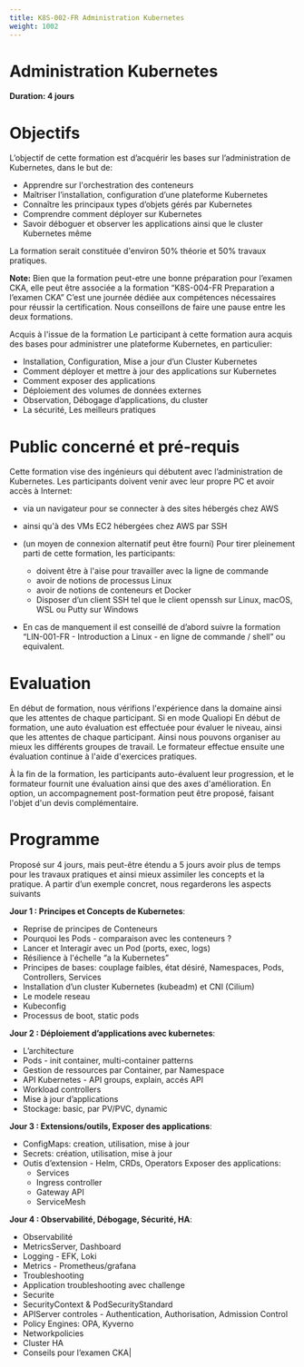 ```yaml
---
title: K8S-002-FR Administration Kubernetes
weight: 1002
---
```

# Administration Kubernetes
**Duration: 4 jours**



# Objectifs

L’objectif de cette formation est d’acquérir les bases sur l’administration de Kubernetes, dans le but de:
  - Apprendre sur l'orchestration des conteneurs
  - Maîtriser l’installation, configuration d’une plateforme Kubernetes
  - Connaître les principaux types d’objets gérés par Kubernetes
  - Comprendre comment déployer sur Kubernetes
  - Savoir déboguer et observer les applications ainsi que le cluster Kubernetes même

La formation serait constituée d'environ 50% théorie et 50% travaux pratiques.

**Note:** Bien que la formation peut-etre une bonne préparation pour l’examen CKA, elle peut être associée a la formation “K8S-004-FR Preparation a l’examen CKA”
C’est une journée dédiée aux compétences nécessaires pour réussir la certification.
Nous conseillons de faire une pause entre les deux formations.

Acquis à l'issue de la formation
Le participant à cette formation aura acquis des bases pour administrer une plateforme Kubernetes, en particulier:
  - Installation, Configuration, Mise a jour d’un Cluster Kubernetes
  - Comment déployer et mettre à jour des applications sur Kubernetes
  - Comment exposer des applications
  - Déploiement des volumes de données externes
  - Observation, Débogage d’applications, du cluster
  - La sécurité, Les meilleurs pratiques


# Public concerné et pré-requis

Cette formation vise des ingénieurs qui débutent avec l’administration de Kubernetes.
Les participants doivent venir avec leur propre PC et avoir accès à Internet:
  - via un navigateur pour se connecter à des sites hébergés chez AWS
  - ainsi qu'à des VMs EC2 hébergées chez AWS par SSH
  - (un moyen de connexion alternatif peut être fourni)
Pour tirer pleinement parti de cette formation, les participants:
    - doivent être à l'aise pour travailler avec la ligne de commande
    - avoir de notions de processus Linux
    - avoir de notions de conteneurs et Docker
    - Disposer d’un client SSH tel que le client openssh sur Linux, macOS, WSL ou Putty sur Windows

  - En cas de manquement il est conseillé de d’abord suivre la formation “LIN-001-FR - Introduction a Linux - en ligne de commande / shell” ou equivalent.


# Evaluation

En début de formation, nous vérifions l'expérience dans la domaine ainsi que les attentes de chaque participant.
Si en mode Qualiopi
En début de formation, une auto évaluation est effectuée pour évaluer le niveau, ainsi que les attentes de chaque participant. Ainsi nous pouvons organiser au mieux les différents groupes de travail.
Le formateur effectue ensuite une évaluation continue à l'aide d'exercices pratiques.

À la fin de la formation, les participants auto-évaluent leur progression, et le formateur fournit une évaluation ainsi que des axes d'amélioration.
En option, un accompagnement post-formation peut être proposé, faisant l'objet d'un devis complémentaire.


# Programme

Proposé sur 4 jours, mais peut-être étendu a 5 jours avoir plus de temps pour les travaux pratiques et ainsi mieux assimiler les concepts et la pratique.
A partir d’un exemple concret, nous regarderons les aspects suivants

**Jour 1 : Principes et Concepts de Kubernetes**:
  - Reprise de principes de Conteneurs
  - Pourquoi les Pods - comparaison avec les conteneurs ?
  - Lancer et Interagir avec un Pod (ports, exec, logs)
  - Résilience à l'échelle “a la Kubernetes”
  - Principes de bases: couplage faibles, état désiré, Namespaces, Pods, Controllers, Services
  - Installation d’un cluster Kubernetes (kubeadm) et CNI (Cilium)
  - Le modele reseau
  - Kubeconfig
  - Processus de boot, static pods


**Jour 2 : Déploiement d’applications avec kubernetes**:
  - L’architecture
  - Pods - init container, multi-container patterns
  - Gestion de ressources par Container, par Namespace
  - API Kubernetes - API groups, explain, accés API
  - Workload controllers
  - Mise à jour d’applications
  - Stockage: basic, par PV/PVC, dynamic


**Jour 3 :  Extensions/outils,  Exposer des applications**:
  - ConfigMaps: creation, utilisation, mise à jour
  - Secrets: création, utilisation, mise à jour
  - Outis d’extension - Helm, CRDs, Operators
Exposer des applications:
    - Services
    - Ingress controller
    - Gateway API
    - ServiceMesh


**Jour 4 :  Observabilité, Débogage, Sécurité, HA**:
  - Observabilité
  - MetricsServer, Dashboard
  - Logging - EFK, Loki
  - Metrics - Prometheus/grafana
  - Troubleshooting
  - Application troubleshooting avec challenge
  - Securite
  - SecurityContext & PodSecurityStandard
  - APIServer controles - Authentication, Authorisation, Admission Control
  - Policy Engines: OPA, Kyverno
  - Networkpolicies
  - Cluster HA
  - Conseils pour l’examen CKA|


